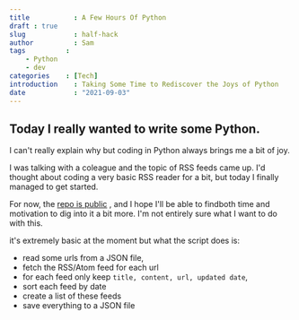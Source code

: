 ```yaml
---
title           : A Few Hours Of Python
draft : true
slug            : half-hack
author          : Sam
tags          : 
    - Python
    - dev
categories    : [Tech]
introduction    : Taking Some Time to Rediscover the Joys of Python
date            : "2021-09-03"
---
```


## Today I really wanted to write some Python. 

I can't really explain why but coding in Python always brings me a bit of joy.

I was talking with a coleague and the topic of RSS feeds came up. I'd thought about coding a very basic RSS reader for a bit, but today I finally managed to get started.

For now, the [repo is public](https://github.com/m1rp/feed-me-py) , and I hope I'll be able to findboth time and motivation to dig into it a bit more. I'm not entirely sure what I want to do with this.

it's extremely basic at the moment but what the script does is:
- read some urls from a JSON file,
- fetch the RSS/Atom feed for each url
- for each feed only keep `title, content, url, updated date`,
- sort each feed by date
- create a list of these feeds
- save everything to a JSON file